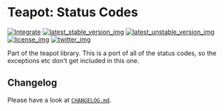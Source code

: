 # Teapot: Status Codes

[![Integrate](https://github.com/teapot-php/status-code/workflows/Integrate/badge.svg?branch=main)](https://github.com/teapot-php/status-code/actions)
[![latest_stable_version_img]][latest_stable_version]
[![latest_unstable_version_img]][latest_unstable_version]
[![license_img]][license]
[![twitter_img]][twitter]

Part of the teapot library. This is a port of all of the status codes, so the exceptions etc don't get included in this one.

[latest_stable_version_img]: https://img.shields.io/packagist/v/teapot/status-code.svg "Latest Stable Version"
[latest_stable_version]: https://packagist.org/packages/teapot/status-code "Latest Stable Version"

[latest_unstable_version_img]: https://img.shields.io/packagist/vpre/teapot/status-code.svg "Latest Unstable Version"
[latest_unstable_version]: https://packagist.org/packages/teapot/status-code "Latest Unstable Version"

[license_img]: https://img.shields.io/packagist/l/teapot/status-code.svg "License"
[license]: https://packagist.org/packages/teapot/status-code

[twitter_img]: https://img.shields.io/badge/twitter-%40shrikeh-blue.svg "@shrikeh on Twitter"
[twitter]: https://twitter.com/shrikeh

## Changelog

Please have a look at [`CHANGELOG.md`](CHANGELOG.md).
